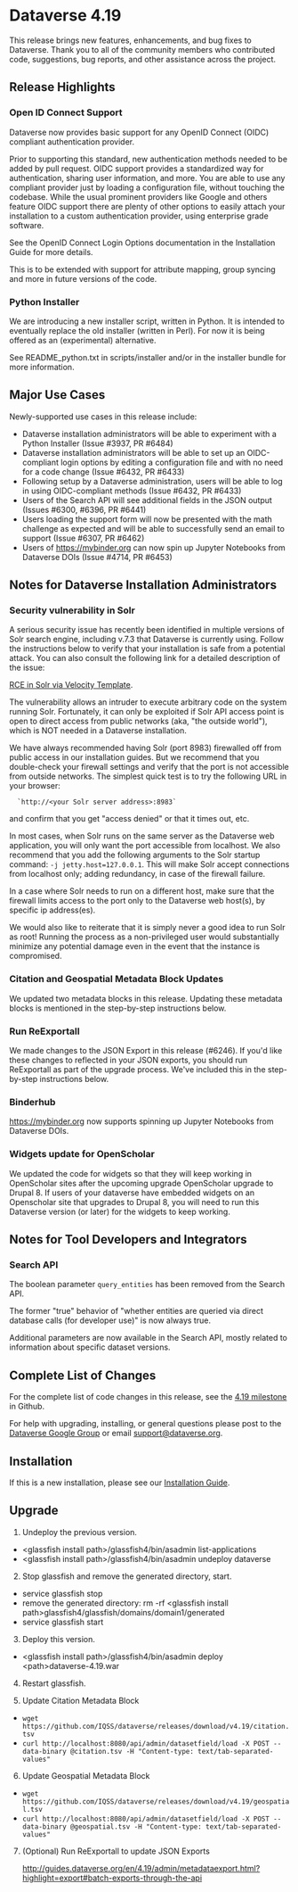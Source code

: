 # Dataverse 4.19

This release brings new features, enhancements, and bug fixes to Dataverse. Thank you to all of the community members who contributed code, suggestions, bug reports, and other assistance across the project.

## Release Highlights

### Open ID Connect Support

Dataverse now provides basic support for any OpenID Connect (OIDC) compliant authentication provider.

Prior to supporting this standard, new authentication methods needed to be added by pull request. OIDC support provides a standardized way for authentication, sharing user information, and more. You are able to use any compliant provider just by loading a configuration file, without touching the codebase. While the usual prominent providers like Google and others feature OIDC support there are plenty of other options to easily attach your installation to a custom authentication provider, using enterprise grade software. 

See the OpenID Connect Login Options documentation in the Installation Guide for more details.

This is to be extended with support for attribute mapping, group syncing and more in future versions of the code.  

### Python Installer

We are introducing a new installer script, written in Python. It is intended to eventually replace the old installer (written in Perl). For now it is being offered as an (experimental) alternative.

See README_python.txt in scripts/installer and/or in the installer bundle for more information.

## Major Use Cases

Newly-supported use cases in this release include:

- Dataverse installation administrators will be able to experiment with a Python Installer (Issue #3937, PR #6484)
- Dataverse installation administrators will be able to set up an OIDC-compliant login options by editing a configuration file and with no need for a code change (Issue #6432, PR #6433)
- Following setup by a Dataverse administration, users will be able to log in using OIDC-compliant methods (Issue #6432, PR #6433)
- Users of the Search API will see additional fields in the JSON output (Issues #6300, #6396, PR #6441)
- Users loading the support form will now be presented with the math challenge as expected and will be able to successfully send an email to support (Issue #6307, PR #6462)
- Users of https://mybinder.org can now spin up Jupyter Notebooks from Dataverse DOIs (Issue #4714, PR #6453)

## Notes for Dataverse Installation Administrators

### Security vulnerability in Solr

A serious security issue has recently been identified in multiple versions of Solr search engine, including v.7.3 that Dataverse is currently using. Follow the instructions below to verify that your installation is safe from a potential attack. You can also consult the following link for a detailed description of the issue:

<A HREF="https://github.com/veracode-research/solr-injection#7-cve-2019-xxxx-rce-via-velocity-template-by-_s00py">RCE in Solr via Velocity Template</A>.

The vulnerability allows an intruder to execute arbitrary code on the system running Solr. Fortunately, it can only be exploited if Solr API access point is open to direct access from public networks (aka, "the outside world"), which is NOT needed in a Dataverse installation.

We have always recommended having Solr (port 8983) firewalled off from public access in our installation guides. But we recommend that you double-check your firewall settings and verify that the port is not accessible from outside networks. The simplest quick test is to try the following URL in your browser:

      `http://<your Solr server address>:8983`

and confirm that you get "access denied" or that it times out, etc. 

In most cases, when Solr runs on the same server as the Dataverse web application, you will only want the port accessible from localhost. We also recommend that you add the following arguments to the Solr startup command: `-j jetty.host=127.0.0.1`. This will make Solr accept connections from localhost only; adding redundancy, in case of the firewall failure.

In a case where Solr needs to run on a different host, make sure that the firewall limits access to the port only to the Dataverse web host(s), by specific ip address(es).
 
We would also like to reiterate that it is simply never a good idea to run Solr as root! Running the process as a non-privileged user would substantially minimize any potential damage even in the event that the instance is compromised.

### Citation and Geospatial Metadata Block Updates

We updated two metadata blocks in this release. Updating these metadata blocks is mentioned in the step-by-step instructions below. 

### Run ReExportall

We made changes to the JSON Export in this release (#6246). If you'd like these changes to reflected in your JSON exports, you should run ReExportall as part of the upgrade process. We've included this in the step-by-step instructions below.

### Binderhub

https://mybinder.org now supports spinning up Jupyter Notebooks from Dataverse DOIs.

### Widgets update for OpenScholar

We updated the code for widgets so that they will keep working in OpenScholar sites after the upcoming upgrade OpenScholar upgrade to Drupal 8. If users of your dataverse have embedded widgets on an Openscholar site that upgrades to Drupal 8, you will need to run this Dataverse version (or later) for the widgets to keep working.

## Notes for Tool Developers and Integrators

### Search API

The boolean parameter `query_entities` has been removed from the Search API.

The former "true" behavior of "whether entities are queried via direct database calls (for developer use)" is now always true.

Additional parameters are now available in the Search API, mostly related to information about specific dataset versions.

## Complete List of Changes

For the complete list of code changes in this release, see the <a href="https://github.com/IQSS/dataverse/milestone/86?closed=1">4.19 milestone</a> in Github.

For help with upgrading, installing, or general questions please post to the <a href="https://groups.google.com/forum/#!forum/dataverse-community">Dataverse Google Group</a> or email support@dataverse.org.

## Installation

If this is a new installation, please see our <a href="http://guides.dataverse.org/en/4.19/installation/">Installation Guide</a>.

## Upgrade

1. Undeploy the previous version.

- &lt;glassfish install path&gt;/glassfish4/bin/asadmin list-applications
- &lt;glassfish install path&gt;/glassfish4/bin/asadmin undeploy dataverse

2. Stop glassfish and remove the generated directory, start.

- service glassfish stop
- remove the generated directory: rm -rf &lt;glassfish install path&gt;glassfish4/glassfish/domains/domain1/generated
- service glassfish start

3. Deploy this version.

- &lt;glassfish install path&gt;/glassfish4/bin/asadmin deploy &lt;path&gt;dataverse-4.19.war

4. Restart glassfish.

5. Update Citation Metadata Block

- `wget https://github.com/IQSS/dataverse/releases/download/v4.19/citation.tsv`
- `curl http://localhost:8080/api/admin/datasetfield/load -X POST --data-binary @citation.tsv -H "Content-type: text/tab-separated-values"`

6. Update Geospatial Metadata Block

- `wget https://github.com/IQSS/dataverse/releases/download/v4.19/geospatial.tsv`
- `curl http://localhost:8080/api/admin/datasetfield/load -X POST --data-binary @geospatial.tsv -H "Content-type: text/tab-separated-values"`

7. (Optional) Run ReExportall to update JSON Exports  

   <http://guides.dataverse.org/en/4.19/admin/metadataexport.html?highlight=export#batch-exports-through-the-api>
